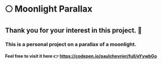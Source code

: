 # 🌕 Moonlight Parallax
## Thank you for your interest in this project. 🙏
### This is a personal project on a parallax of a moonlight.
#### Feel free to visit it here 👉 https://codepen.io/paulchevrier/full/eYywbGo
